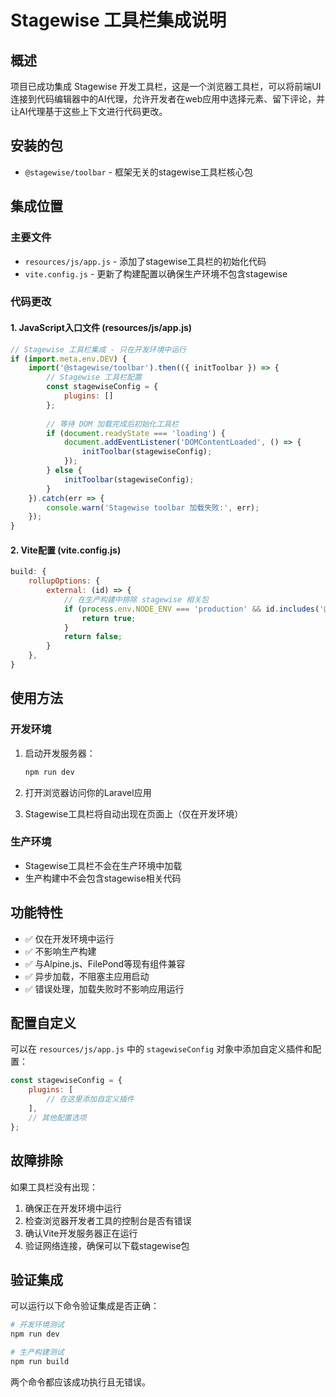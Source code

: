 # Stagewise 工具栏集成说明

## 概述

项目已成功集成 Stagewise 开发工具栏，这是一个浏览器工具栏，可以将前端UI连接到代码编辑器中的AI代理，允许开发者在web应用中选择元素、留下评论，并让AI代理基于这些上下文进行代码更改。

## 安装的包

- `@stagewise/toolbar` - 框架无关的stagewise工具栏核心包

## 集成位置

### 主要文件
- `resources/js/app.js` - 添加了stagewise工具栏的初始化代码
- `vite.config.js` - 更新了构建配置以确保生产环境不包含stagewise

### 代码更改

#### 1. JavaScript入口文件 (resources/js/app.js)
```javascript
// Stagewise 工具栏集成 - 只在开发环境中运行
if (import.meta.env.DEV) {
    import('@stagewise/toolbar').then(({ initToolbar }) => {
        // Stagewise 工具栏配置
        const stagewiseConfig = {
            plugins: []
        };
        
        // 等待 DOM 加载完成后初始化工具栏
        if (document.readyState === 'loading') {
            document.addEventListener('DOMContentLoaded', () => {
                initToolbar(stagewiseConfig);
            });
        } else {
            initToolbar(stagewiseConfig);
        }
    }).catch(err => {
        console.warn('Stagewise toolbar 加载失败:', err);
    });
}
```

#### 2. Vite配置 (vite.config.js)
```javascript
build: {
    rollupOptions: {
        external: (id) => {
            // 在生产构建中排除 stagewise 相关包
            if (process.env.NODE_ENV === 'production' && id.includes('@stagewise/')) {
                return true;
            }
            return false;
        }
    },
}
```

## 使用方法

### 开发环境
1. 启动开发服务器：
   ```bash
   npm run dev
   ```

2. 打开浏览器访问你的Laravel应用

3. Stagewise工具栏将自动出现在页面上（仅在开发环境）

### 生产环境
- Stagewise工具栏不会在生产环境中加载
- 生产构建中不会包含stagewise相关代码

## 功能特性

- ✅ 仅在开发环境中运行
- ✅ 不影响生产构建
- ✅ 与Alpine.js、FilePond等现有组件兼容
- ✅ 异步加载，不阻塞主应用启动
- ✅ 错误处理，加载失败时不影响应用运行

## 配置自定义

可以在 `resources/js/app.js` 中的 `stagewiseConfig` 对象中添加自定义插件和配置：

```javascript
const stagewiseConfig = {
    plugins: [
        // 在这里添加自定义插件
    ],
    // 其他配置选项
};
```

## 故障排除

如果工具栏没有出现：

1. 确保正在开发环境中运行
2. 检查浏览器开发者工具的控制台是否有错误
3. 确认Vite开发服务器正在运行
4. 验证网络连接，确保可以下载stagewise包

## 验证集成

可以运行以下命令验证集成是否正确：

```bash
# 开发环境测试
npm run dev

# 生产构建测试
npm run build
```

两个命令都应该成功执行且无错误。 